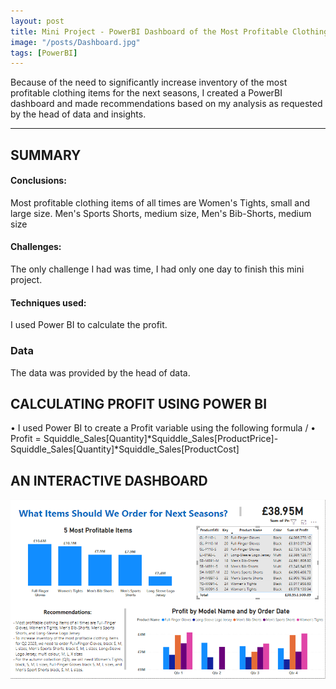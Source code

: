 ```yaml
---
layout: post
title: Mini Project - PowerBI Dashboard of the Most Profitable Clothing Items
image: "/posts/Dashboard.jpg"
tags: [PowerBI]
---
```


Because of the need to significantly increase inventory of the most profitable clothing items for the next seasons, I created a PowerBI dashboard and made recommendations based on my analysis as requested by the head of data and insights.

---

## SUMMARY
#### Conclusions: 
Most profitable clothing items of all times are Women's Tights, small and large size. Men's Sports Shorts, medium size, Men's Bib-Shorts, medium size
#### Challenges: 
The only challenge I had was time, I had only one day to finish this mini project.
#### Techniques used: 
I used Power BI to calculate the profit.
### Data
The data was provided by the head of data.

## CALCULATING PROFIT USING POWER BI
•	I used Power BI to create a Profit variable using the following formula /
•	Profit = Squiddle_Sales[Quantity]*Squiddle_Sales[ProductPrice]-Squiddle_Sales[Quantity]*Squiddle_Sales[ProductCost] 

## AN INTERACTIVE DASHBOARD
![dashboard](/img/posts/Dashboard.png "Dashboard") 




